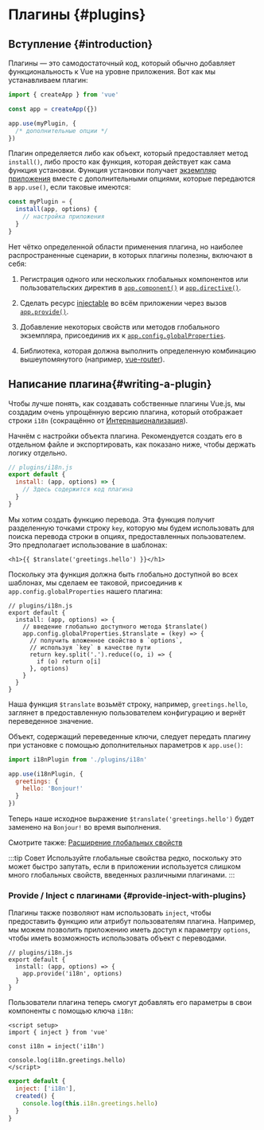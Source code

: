 ﻿# Плагины {#plugins}

## Вступление {#introduction}

Плагины — это самодостаточный код, который обычно добавляет функциональность к Vue на уровне приложения. Вот как мы устанавливаем плагин:

```js
import { createApp } from 'vue'

const app = createApp({})

app.use(myPlugin, {
  /* дополнительные опции */
})
```

Плагин определяется либо как объект, который предоставляет метод `install()`, либо просто как функция, которая действует как сама функция установки. Функция установки получает [экземпляр приложения](/api/application) вместе с дополнительными опциями, которые передаются в `app.use()`, если таковые имеются:

```js
const myPlugin = {
  install(app, options) {
    // настройка приложения
  }
}
```

Нет чётко определенной области применения плагина, но наиболее распространенные сценарии, в которых плагины полезны, включают в себя:

1. Регистрация одного или нескольких глобальных компонентов или пользовательских директив в [`app.component()`](/api/application#app-component) и [`app.directive()`](/api/application#app-directive).

2. Сделать ресурс [injectable](/guide/components/provide-inject) во всём приложении через вызов [`app.provide()`](/api/application#app-provide).

3. Добавление некоторых свойств или методов глобального экземпляра, присоединив их к [`app.config.globalProperties`](/api/application#app-config-globalproperties).

4. Библиотека, которая должна выполнить определенную комбинацию вышеупомянутого (например, [vue-router](https://github.com/vuejs/vue-router-next)).

## Написание плагина{#writing-a-plugin}

Чтобы лучше понять, как создавать собственные плагины Vue.js, мы создадим очень упрощённую версию плагина, который отображает строки `i18n` (сокращённо от [Интернационализация](https://en.wikipedia.org/wiki/Internationalization_and_localization)).

Начнём с настройки объекта плагина. Рекомендуется создать его в отдельном файле и экспортировать, как показано ниже, чтобы держать логику отдельно.

```js
// plugins/i18n.js
export default {
  install: (app, options) => {
    // Здесь содержится код плагина
  }
}
```

Мы хотим создать функцию перевода. Эта функция получит разделенную точками строку `key`, которую мы будем использовать для поиска перевода строки в опциях, предоставленных пользователем. Это предполагает использование в шаблонах:
```vue-html
<h1>{{ $translate('greetings.hello') }}</h1>
```

Поскольку эта функция должна быть глобально доступной во всех шаблонах, мы сделаем ее таковой, присоединив к `app.config.globalProperties` нашего плагина:

```js{4-11}
// plugins/i18n.js
export default {
  install: (app, options) => {
    // введение глобально доступного метода $translate()
    app.config.globalProperties.$translate = (key) => {
      // получить вложенное свойство в `options`,
      // используя `key` в качестве пути
      return key.split('.').reduce((o, i) => {
        if (o) return o[i]
      }, options)
    }
  }
}
```

Наша функция `$translate` возьмёт строку, например, `greetings.hello`, заглянет в предоставленную пользователем конфигурацию и вернёт переведенное значение.

Объект, содержащий переведенные ключи, следует передать плагину при установке с помощью дополнительных параметров к `app.use()`:

```js
import i18nPlugin from './plugins/i18n'

app.use(i18nPlugin, {
  greetings: {
    hello: 'Bonjour!'
  }
})
```

Теперь наше исходное выражение `$translate('greetings.hello')` будет заменено на `Bonjour!` во время выполнения.

Смотрите также: [Расширение глобальных свойств](/guide/typescript/options-api#augmenting-global-properties) <sup class="vt-badge ts" />

:::tip Совет
Используйте глобальные свойства редко, поскольку это может быстро запутать, если в приложении используется слишком много глобальных свойств, введенных различными плагинами.
:::

### Provide / Inject с плагинами {#provide-inject-with-plugins}

Плагины также позволяют нам использовать `inject`, чтобы предоставить функцию или атрибут пользователям плагина. Например, мы можем позволить приложению иметь доступ к параметру `options`, чтобы иметь возможность использовать объект с переводами.

```js{10}
// plugins/i18n.js
export default {
  install: (app, options) => {
    app.provide('i18n', options)
  }
}
```

Пользователи плагина теперь смогут добавлять его параметры в свои компоненты с помощью ключа `i18n`:

<div class="composition-api">

```vue
<script setup>
import { inject } from 'vue'

const i18n = inject('i18n')

console.log(i18n.greetings.hello)
</script>
```

</div>
<div class="options-api">

```js
export default {
  inject: ['i18n'],
  created() {
    console.log(this.i18n.greetings.hello)
  }
}
```

</div>
